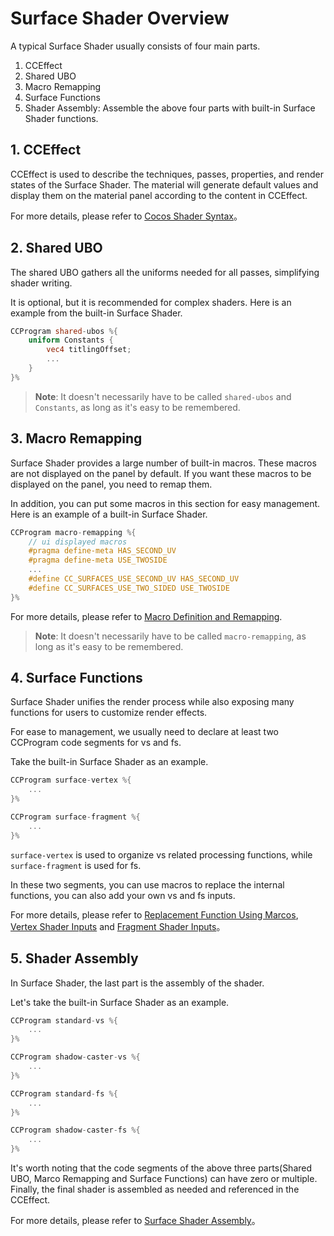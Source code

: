 # Surface Shader Overview

A typical Surface Shader usually consists of four main parts.

1. CCEffect
2. Shared UBO
3. Macro Remapping
4. Surface Functions
5. Shader Assembly: Assemble the above four parts with built-in Surface Shader functions.

## 1. CCEffect

CCEffect is used to describe the techniques, passes, properties, and render states of the Surface Shader. The material will generate default values and display them on the material panel according to the content in CCEffect.

For more details, please refer to [Cocos Shader Syntax](../effect-syntax.md)。

## 2. Shared UBO

The shared UBO gathers all the uniforms needed for all passes, simplifying shader writing.

It is optional, but it is recommended for complex shaders. Here is an example from the built-in Surface Shader.

```glsl
CCProgram shared-ubos %{
    uniform Constants {
        vec4 titlingOffset;
        ...
    }
}%
```

> **Note**: It doesn't necessarily have to be called `shared-ubos` and `Constants`, as long as it's easy to be remembered.

## 3. Macro Remapping

Surface Shader provides a large number of built-in macros. These macros are not displayed on the panel by default. If you want these macros to be displayed on the panel, you need to remap them.

In addition, you can put some macros in this section for easy management. Here is an example of a built-in Surface Shader.

```glsl
CCProgram macro-remapping %{
    // ui displayed macros
    #pragma define-meta HAS_SECOND_UV
    #pragma define-meta USE_TWOSIDE
    ...
    #define CC_SURFACES_USE_SECOND_UV HAS_SECOND_UV
    #define CC_SURFACES_USE_TWO_SIDED USE_TWOSIDE
}%
```

For more details, please refer to [Macro Definition and Remapping](./macro-remapping.md).

> **Note**: It doesn't necessarily have to be called `macro-remapping`, as long as it's easy to be remembered.

## 4. Surface Functions

Surface Shader unifies the render process while also exposing many functions for users to customize render effects.

For ease to management, we usually need to declare at least two CCProgram code segments for vs and fs.

Take the built-in Surface Shader as an example.

```glsl
CCProgram surface-vertex %{
    ...
}%

CCProgram surface-fragment %{
    ...
}%
```

`surface-vertex` is used to organize vs related processing functions, while `surface-fragment` is used for fs.

In these two segments, you can use macros to replace the internal functions, you can also add your own vs and fs inputs.

For more details, please refer to [Replacement Function Using Marcos](./function-replace.md), [Vertex Shader Inputs](./vs-input.md) and [Fragment Shader Inputs](./fs-input.md)。

## 5. Shader Assembly

In Surface Shader, the last part is the assembly of the shader.

Let's take the built-in Surface Shader as an example.

```glsl
CCProgram standard-vs %{
    ...
}%

CCProgram shadow-caster-vs %{
    ...
}%

CCProgram standard-fs %{
    ...
}%

CCProgram shadow-caster-fs %{
    ...
}%
```

It's worth noting that the code segments of the above three parts(Shared UBO, Marco Remapping and Surface Functions) can have zero or multiple. Finally, the final shader is assembled as needed and referenced in the CCEffect.

For more details, please refer to [Surface Shader Assembly](./shader-assembly.md)。
